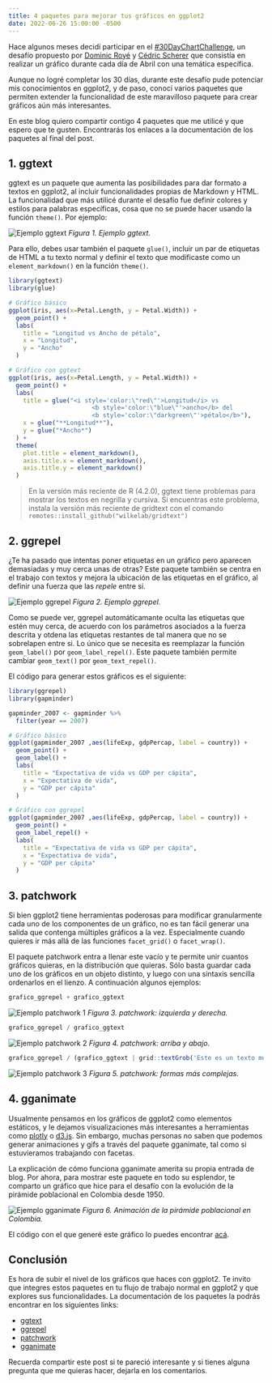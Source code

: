 ```yaml
---
title: 4 paquetes para mejorar tus gráficos en ggplot2
date: 2022-06-26 15:00:00 -0500
---
```


Hace algunos meses decidí participar en el [#30DayChartChallenge](https://github.com/camartinezbu/30DayChartChallenge2022), un desafío propuesto por [Dominic Royé](https://dominicroye.github.io/en/#about) y [Cédric Scherer](https://www.cedricscherer.com/top/about/) que consistía en realizar un gráfico durante cada día de Abril con una temática específica. 

Aunque no logré completar los 30 días, durante este desafío pude potenciar mis conocimientos en ggplot2, y de paso, conocí varios paquetes que permiten extender la funcionalidad de este maravilloso paquete para crear gráficos aún más interesantes.

En este blog quiero compartir contigo 4 paquetes que me utilicé y que espero que te gusten. Encontrarás los enlaces a la documentación de los paquetes al final del post.

## 1. ggtext

ggtext es un paquete que aumenta las posibilidades para dar formato a textos en ggplot2, al incluir funcionalidades propias de Markdown y HTML. La funcionalidad que más utilicé durante el desafío fue definir colores y estilos para palabras específicas, cosa que no se puede hacer usando la función `theme()`. Por ejemplo:

![Ejemplo ggtext](ggtext.jpg)
*Figura 1. Ejemplo ggtext.*

Para ello, debes usar también el paquete `glue()`, incluir un par de etiquetas de HTML a tu texto normal y definir el texto que modificaste como un `element_markdown()` en la función `theme()`.

```r
library(ggtext)
library(glue)

# Gráfico básico
ggplot(iris, aes(x=Petal.Length, y = Petal.Width)) +
  geom_point() +
  labs(
    title = "Longitud vs Ancho de pétalo",
    x = "Longitud",
    y = "Ancho"
  )

# Gráfico con ggtext
ggplot(iris, aes(x=Petal.Length, y = Petal.Width)) +
  geom_point() +
  labs(
    title = glue("<i style='color:\"red\"'>Longitud</i> vs
                       <b style='color:\"blue\"'>ancho</b> del
                       <b style='color:\"darkgreen\"'>pétalo</b>"),
    x = glue("**Longitud**"),
    y = glue("*Ancho*")
  ) +
  theme(
    plot.title = element_markdown(),
    axis.title.x = element_markdown(),
    axis.title.y = element_markdown()
  )
```

> En la versión más reciente de R (4.2.0), ggtext tiene problemas para mostrar los textos en negrilla y cursiva. Si encuentras este problema, instala la versión más reciente de gridtext con el comando `remotes::install_github("wilkelab/gridtext")`

## 2. ggrepel

¿Te ha pasado que intentas poner etiquetas en un gráfico pero aparecen demasiadas y muy cerca unas de otras? Este paquete también se centra en el trabajo con textos y mejora la ubicación de las etiquetas en el gráfico, al definir una fuerza que las *repele* entre si.

![Ejemplo ggrepel](ggrepel.jpg)
*Figura 2. Ejemplo ggrepel.*

Como se puede ver, ggrepel automáticamante oculta las etiquetas que estén muy cerca, de acuerdo con los parámetros asociados a la fuerza descrita y otdena las etiquetas restantes de tal manera que no se sobrelapen entre si. Lo único que se necesita es reemplazar la función `geom_label()` por `geom_label_repel()`. Este paquete también permite cambiar `geom_text()` por `geom_text_repel()`.

El código para generar estos gráficos es el siguiente:

```r
library(ggrepel)
library(gapminder)

gapminder_2007 <- gapminder %>%
  filter(year == 2007)

# Gráfico básico
ggplot(gapminder_2007 ,aes(lifeExp, gdpPercap, label = country)) +
  geom_point() +
  geom_label() +
  labs(
    title = "Expectativa de vida vs GDP per cápita",
    x = "Expectativa de vida",
    y = "GDP per cápita"
  )

# Gráfico con ggrepel
ggplot(gapminder_2007 ,aes(lifeExp, gdpPercap, label = country)) +
  geom_point() +
  geom_label_repel() +
  labs(
    title = "Expectativa de vida vs GDP per cápita",
    x = "Expectativa de vida",
    y = "GDP per cápita"
  )

```

## 3. patchwork

Si bien ggplot2 tiene herramientas poderosas para modificar granularmente cada uno de los componentes de un gráfico, no es tan fácil generar una salida que contenga múltiples gráficos a la vez. Especialmente cuando quieres ir más allá de las funciones `facet_grid()` o `facet_wrap()`.

El paquete patchwork entra a llenar este vacío y te permite unir cuantos gráficos quieras, en la distribución que quieras. Sólo basta guardar cada uno de los gráficos en un objeto distinto, y luego con una sintaxis sencilla ordenarlos en el lienzo. A continuación algunos ejemplos:

```r
grafico_ggrepel + grafico_ggtext
```
![Ejemplo patchwork 1](patchwork1.jpeg)
*Figura 3. patchwork: izquierda y derecha.*

```r
grafico_ggrepel / grafico_ggtext
```

![Ejemplo patchwork 2](patchwork2.jpeg)
*Figura 4. patchwork: arriba y abajo.*

```r
grafico_ggrepel / (grafico_ggtext | grid::textGrob('Este es un texto muy importante'))
```

![Ejemplo patchwork 3](patchwork3.jpeg)
*Figura 5. patchwork: formas más complejas.*

## 4. gganimate

Usualmente pensamos en los gráficos de ggplot2 como elementos estáticos, y le dejamos visualizaciones más interesantes a herramientas como [plotly](https://plotly.com) o [d3.js](https://d3js.org). Sin embargo, muchas personas no saben que podemos generar animaciones y gifs a través del paquete gganimate, tal como si estuvieramos trabajando con facetas.

La explicación de cómo funciona gganimate amerita su propia entrada de blog. Por ahora, para mostrar este paquete en todo su esplendor, te comparto un gráfico que hice para el desafío con la evolución de la pirámide poblacional en Colombia desde 1950.

![Ejemplo gganimate](anim.gif)
*Figura 6. Animación de la pirámide poblacional en Colombia.*

El código con el que generé este gráfico lo puedes encontrar [acá](https://github.com/camartinezbu/30DayChartChallenge2022/blob/main/22-animation/scripts/1-plot.R).

## Conclusión

Es hora de subir el nivel de los gráficos que haces con ggplot2. Te invito que integres estos paquetes en tu flujo de trabajo normal en ggplot2 y que explores sus funcionalidades. La documentación de los paquetes la podrás encontrar en los siguientes links:

- [ggtext](https://wilkelab.org/ggtext/)
- [ggrepel](https://ggrepel.slowkow.com)
- [patchwork](https://patchwork.data-imaginist.com)
- [gganimate](https://gganimate.com)

Recuerda compartir este post si te pareció interesante y si tienes alguna pregunta que me quieras hacer, dejarla en los comentarios.
